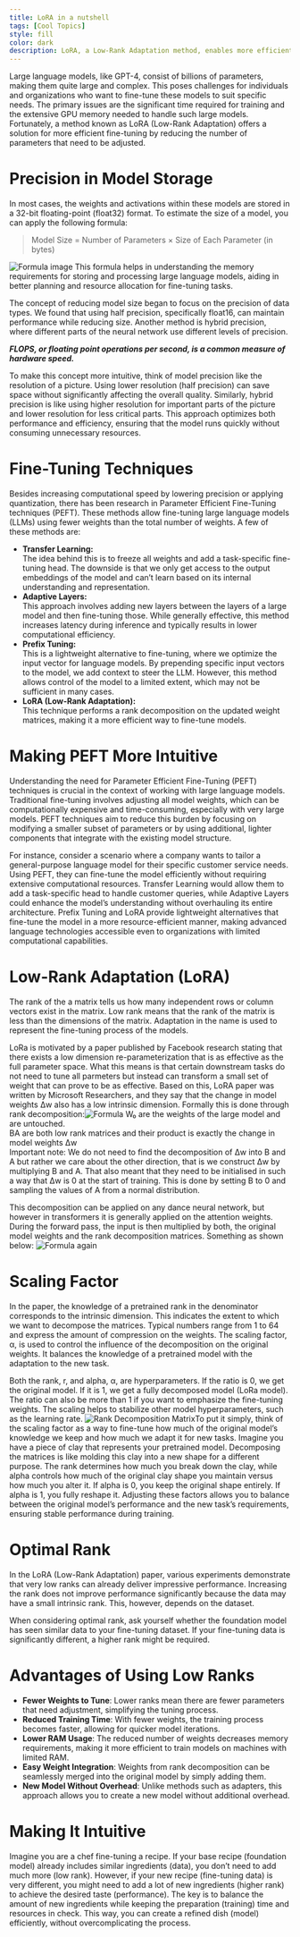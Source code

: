 ```yaml
---
title: LoRA in a nutshell 
tags: [Cool Topics]
style: fill
color: dark
description: LoRA, a Low-Rank Adaptation method, enables more efficient fine-tuning of large language models like GPT-4 by reducing the number of parameters required for adjustment, addressing training time and GPU memory challenges.
---
```

Large language models, like GPT-4, consist of billions of parameters, making them quite large and complex. This poses challenges for individuals and organizations who want to fine-tune these models to suit specific needs. The primary issues are the significant time required for training and the extensive GPU memory needed to handle such large models. Fortunately, a method known as LoRA (Low-Rank Adaptation) offers a solution for more efficient fine-tuning by reducing the number of parameters that need to be adjusted.

# Precision in Model Storage

In most cases, the weights and activations within these models are stored in a 32-bit floating-point (float32) format. To estimate the size of a model, you can apply the following formula:

> Model Size = Number of Parameters × Size of Each Parameter (in bytes)

![Formula image](https://miro.medium.com/v2/resize:fit:720/format:webp/1*AdSkRfxt6A8CAAfCtwAUJQ.png)
This formula helps in understanding the memory requirements for storing and processing large language models, aiding in better planning and resource allocation for fine-tuning tasks.

The concept of reducing model size began to focus on the precision of data types. We found that using half precision, specifically float16, can maintain performance while reducing size. Another method is hybrid precision, where different parts of the neural network use different levels of precision.

**_FLOPS, or floating point operations per second, is a common measure of hardware speed._**

To make this concept more intuitive, think of model precision like the resolution of a picture. Using lower resolution (half precision) can save space without significantly affecting the overall quality. Similarly, hybrid precision is like using higher resolution for important parts of the picture and lower resolution for less critical parts. This approach optimizes both performance and efficiency, ensuring that the model runs quickly without consuming unnecessary resources.

# Fine-Tuning Techniques
Besides increasing computational speed by lowering precision or applying quantization, there has been research in Parameter Efficient Fine-Tuning techniques (PEFT). These methods allow fine-tuning large language models (LLMs) using fewer weights than the total number of weights. A few of these methods are:
- **Transfer Learning:**  
The idea behind this is to freeze all weights and add a task-specific fine-tuning head. The downside is that we only get access to the output embeddings of the model and can’t learn based on its internal understanding and representation.
- **Adaptive Layers:**  
This approach involves adding new layers between the layers of a large model and then fine-tuning those. While generally effective, this method increases latency during inference and typically results in lower computational efficiency.
- **Prefix Tuning:**  
This is a lightweight alternative to fine-tuning, where we optimize the input vector for language models. By prepending specific input vectors to the model, we add context to steer the LLM. However, this method allows control of the model to a limited extent, which may not be sufficient in many cases.
- **LoRA (Low-Rank Adaptation):**  
This technique performs a rank decomposition on the updated weight matrices, making it a more efficient way to fine-tune models.

# Making PEFT More Intuitive
Understanding the need for Parameter Efficient Fine-Tuning (PEFT) techniques is crucial in the context of working with large language models. Traditional fine-tuning involves adjusting all model weights, which can be computationally expensive and time-consuming, especially with very large models. PEFT techniques aim to reduce this burden by focusing on modifying a smaller subset of parameters or by using additional, lighter components that integrate with the existing model structure.

For instance, consider a scenario where a company wants to tailor a general-purpose language model for their specific customer service needs. Using PEFT, they can fine-tune the model efficiently without requiring extensive computational resources. Transfer Learning would allow them to add a task-specific head to handle customer queries, while Adaptive Layers could enhance the model’s understanding without overhauling its entire architecture. Prefix Tuning and LoRA provide lightweight alternatives that fine-tune the model in a more resource-efficient manner, making advanced language technologies accessible even to organizations with limited computational capabilities.

# Low-Rank Adaptation (LoRA)

The rank of the a matrix tells us how many independent rows or column vectors exist in the matrix. Low rank means that the rank of the matrix is less than the dimensions of the matrix. Adaptation in the name is used to represent the fine-tuning process of the models.

LoRa is motivated by a paper published by Facebook research stating that there exists a low dimension re-parameterization that is as effective as the full parameter space. What this means is that certain downstream tasks do not need to tune all parmeters but instead can transform a small set of weight that can prove to be as effective. Based on this, LoRA paper was written by Microsoft Researchers, and they say that the change in model weights Δw also has a low intrinsic dimension. Formally this is done through rank decomposition:![Formula](https://miro.medium.com/v2/resize:fit:720/format:webp/1*OQRjXNIAbgypWkJFrsrgFg.png)
W₀ are the weights of the large model and are untouched.  
BA are both low rank matrices and their product is exactly the change in model weights Δw  
Important note: We do not need to find the decomposition of Δw into B and A but rather we care about the other direction, that is we construct Δw by multiplying B and A. That also meant that they need to be initialised in such a way that Δw is 0 at the start of training. This is done by setting B to 0 and sampling the values of A from a normal distribution.

This decomposition can be applied on any dance neural network, but however in transformers it is generally applied on the attention weights. During the forward pass, the input is then multiplied by both, the original model weights and the rank decomposition matrices. Something as shown below:
![Formula again](https://miro.medium.com/v2/resize:fit:720/format:webp/1*Bn_84jbGOPxd88IdSr6yCQ.png)
# Scaling Factor

In the paper, the knowledge of a pretrained rank in the denominator corresponds to the intrinsic dimension. This indicates the extent to which we want to decompose the matrices. Typical numbers range from 1 to 64 and express the amount of compression on the weights. The scaling factor, α, is used to control the influence of the decomposition on the original weights. It balances the knowledge of a pretrained model with the adaptation to the new task.

Both the rank, r, and alpha, α, are hyperparameters. If the ratio is 0, we get the original model. If it is 1, we get a fully decomposed model (LoRa model). The ratio can also be more than 1 if you want to emphasize the fine-tuning weights. The scaling helps to stabilize other model hyperparameters, such as the learning rate.
![Rank Decomposition Matrix](https://miro.medium.com/v2/resize:fit:720/format:webp/0*wwgTo6O04U50k4LZ.png)To put it simply, think of the scaling factor as a way to fine-tune how much of the original model’s knowledge we keep and how much we adapt it for new tasks. Imagine you have a piece of clay that represents your pretrained model. Decomposing the matrices is like molding this clay into a new shape for a different purpose. The rank determines how much you break down the clay, while alpha controls how much of the original clay shape you maintain versus how much you alter it. If alpha is 0, you keep the original shape entirely. If alpha is 1, you fully reshape it. Adjusting these factors allows you to balance between the original model’s performance and the new task’s requirements, ensuring stable performance during training.

# Optimal Rank

In the LoRA (Low-Rank Adaptation) paper, various experiments demonstrate that very low ranks can already deliver impressive performance. Increasing the rank does not improve performance significantly because the data may have a small intrinsic rank. This, however, depends on the dataset.

When considering optimal rank, ask yourself whether the foundation model has seen similar data to your fine-tuning dataset. If your fine-tuning data is significantly different, a higher rank might be required.

# Advantages of Using Low Ranks

-   **Fewer Weights to Tune**: Lower ranks mean there are fewer parameters that need adjustment, simplifying the tuning process.
-   **Reduced Training Time**: With fewer weights, the training process becomes faster, allowing for quicker model iterations.
-   **Lower RAM Usage**: The reduced number of weights decreases memory requirements, making it more efficient to train models on machines with limited RAM.
-   **Easy Weight Integration**: Weights from rank decomposition can be seamlessly merged into the original model by simply adding them.
-   **New Model Without Overhead**: Unlike methods such as adapters, this approach allows you to create a new model without additional overhead.

# Making It Intuitive

Imagine you are a chef fine-tuning a recipe. If your base recipe (foundation model) already includes similar ingredients (data), you don’t need to add much more (low rank). However, if your new recipe (fine-tuning data) is very different, you might need to add a lot of new ingredients (higher rank) to achieve the desired taste (performance). The key is to balance the amount of new ingredients while keeping the preparation (training) time and resources in check. This way, you can create a refined dish (model) efficiently, without overcomplicating the process.
